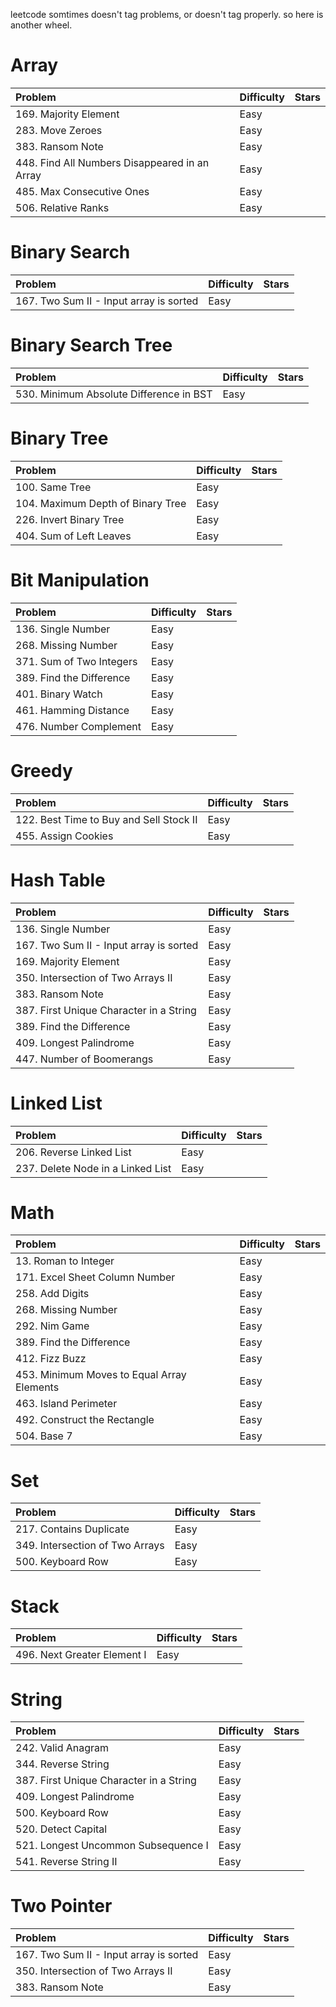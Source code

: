 leetcode somtimes doesn't tag problems, or doesn't tag properly. so here is another wheel.

# Array

| Problem | Difficulty | Stars |
|:-|:-|:-|
| 169. Majority Element | Easy
| 283. Move Zeroes | Easy
| 383. Ransom Note | Easy
| 448. Find All Numbers Disappeared in an Array | Easy
| 485. Max Consecutive Ones | Easy
| 506. Relative Ranks | Easy

# Binary Search

| Problem | Difficulty | Stars |
|:-|:-|:-|
| 167. Two Sum II - Input array is sorted | Easy

# Binary Search Tree

| Problem | Difficulty | Stars |
|:-|:-|:-|
| 530. Minimum Absolute Difference in BST | Easy

# Binary Tree

| Problem | Difficulty | Stars |
|:-|:-|:-|
| 100. Same Tree | Easy
| 104. Maximum Depth of Binary Tree | Easy
| 226. Invert Binary Tree | Easy
| 404. Sum of Left Leaves | Easy

# Bit Manipulation

| Problem | Difficulty | Stars |
|:-|:-|:-|
| 136. Single Number | Easy
| 268. Missing Number | Easy
| 371. Sum of Two Integers | Easy
| 389. Find the Difference | Easy
| 401. Binary Watch | Easy
| 461. Hamming Distance | Easy |
| 476. Number Complement | Easy |

# Greedy

| Problem | Difficulty | Stars |
|:-|:-|:-|
| 122. Best Time to Buy and Sell Stock II | Easy
| 455. Assign Cookies | Easy

# Hash Table

| Problem | Difficulty | Stars |
|:-|:-|:-|
| 136. Single Number | Easy
| 167. Two Sum II - Input array is sorted | Easy
| 169. Majority Element | Easy
| 350. Intersection of Two Arrays II | Easy
| 383. Ransom Note | Easy
| 387. First Unique Character in a String | Easy
| 389. Find the Difference | Easy
| 409. Longest Palindrome | Easy
| 447. Number of Boomerangs | Easy

# Linked List

| Problem | Difficulty | Stars |
|:-|:-|:-
| 206. Reverse Linked List | Easy
| 237. Delete Node in a Linked List | Easy

# Math

| Problem | Difficulty | Stars |
|:-|:-|:-|
| 13. Roman to Integer | Easy
| 171. Excel Sheet Column Number | Easy
| 258. Add Digits | Easy
| 268. Missing Number | Easy
| 292. Nim Game | Easy
| 389. Find the Difference | Easy
| 412. Fizz Buzz | Easy |
| 453. Minimum Moves to Equal Array Elements | Easy
| 463. Island Perimeter | Easy |
| 492. Construct the Rectangle | Easy
| 504. Base 7 | Easy

# Set

| Problem | Difficulty | Stars |
|:-|:-|:-|
| 217. Contains Duplicate | Easy
| 349. Intersection of Two Arrays | Easy
| 500. Keyboard Row | Easy |

# Stack

| Problem | Difficulty | Stars |
|:-|:-|:-|
| 496. Next Greater Element I | Easy |

# String

| Problem | Difficulty | Stars |
|:-|:-|:-|
| 242. Valid Anagram | Easy
| 344. Reverse String | Easy |
| 387. First Unique Character in a String | Easy
| 409. Longest Palindrome | Easy
| 500. Keyboard Row | Easy |
| 520. Detect Capital | Easy
| 521. Longest Uncommon Subsequence I | Easy
| 541. Reverse String II | Easy

# Two Pointer

| Problem | Difficulty | Stars |
|:-|:-|:-|
| 167. Two Sum II - Input array is sorted | Easy
| 350. Intersection of Two Arrays II | Easy
| 383. Ransom Note | Easy
